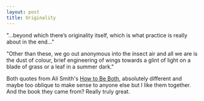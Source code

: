```yaml
---
layout: post
title: Originality
---
```


"...beyond which there’s originality itself, which is what practice is really about in the end..."

"Other than these, we go out anonymous into the insect air and all we are is the dust of colour, brief engineering of wings towards a glint of light on a blade of grass or a leaf in a summer dark."

Both quotes from Ali Smith's [How to Be Both](https://www.goodreads.com/book/show/20439328-how-to-be-both), absolutely different and maybe too oblique to make sense to anyone else but I like them together. And the book they came from? Really truly great. 

